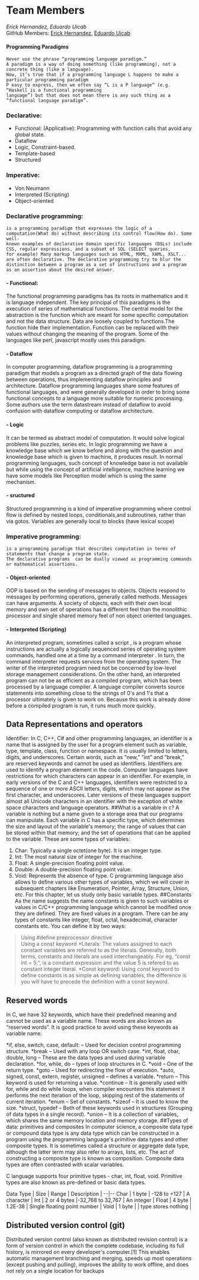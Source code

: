 # Team Members
*Erick Hernandez, Eduardo Uicab*  
GitHub Members: [Erick Hernandez](https://github.com/Hernandez227/programming2),
[Eduardo Uicab](https://github.com/Eduardobricenio/programming2)


#### Programming Paradigms  
~~~ 
Never use the phrase “programming language paradigm.”
A paradigm is a way of doing something (like programming), not a concrete thing (like a language). 
Now, it’s true that if a programming language L happens to make a particular programming paradigm 
P easy to express, then we often say “L is a P language” (e.g. “Haskell is a functional programming 
language”) but that does not mean there is any such thing as a “functional language paradigm”.
~~~

### Declarative: 
- Functional: (Applicative): Programming with function calls that avoid any global state.
- Dataflow
- Logic, Constraint-based.
- Template-based
- Structured  
### Imperative: 
- Von Neumann
- Interpreted (Scripting)
- Object-oriented

### Declarative programming: 
~~~
is a programming paradigm that expresses the logic of a computation(What do) without describing its control flow(How do). Some well-
known examples of declarative domain specific languages (DSLs) include CSS, regular expressions, and a subset of SQL (SELECT queries,
for example) Many markup languages such as HTML, MXML, XAML, XSLT... are often declarative. The declarative programming try to blur the
distinction between a program as a set of instructions and a program as an assertion about the desired answer.

~~~
#### - Functional:
The functional programming paradigms has its roots in mathematics and it is language independent. The key principal of this paradigms is the execution of series of mathematical functions. The central model for the abstraction is the function which are meant for some specific computation and not the data structure. Data are loosely coupled to functions.The function hide their implementation. Function can be replaced with their values without changing the meaning of the program. Some of the languages like perl, javascript mostly uses this paradigm.

#### - Dataflow
In computer programming, dataflow programming is a programming paradigm that models a program as a directed graph of the data flowing between operations, thus implementing dataflow principles and architecture. Dataflow programming languages share some features of functional languages, and were generally developed in order to bring some functional concepts to a language more suitable for numeric processing. Some authors use the term datastream instead of dataflow to avoid confusion with dataflow computing or dataflow architecture.

#### - Logic
It can be termed as abstract model of computation. It would solve logical problems like puzzles, series etc. In logic programming we have a knowledge base which we know before and along with the question and knowledge base which is given to machine, it produces result. In normal programming languages, such concept of knowledge base is not available but while using the concept of artificial intelligence, machine learning we have some models like Perception model which is using the same mechanism.

#### - sructured
Structured programming is a kind of imperative programming where control flow is defined by nested loops,
conditionals,and subroutines, rather than via gotos. Variables are generally local to blocks (have lexical scope)

### Imperative programming:
~~~
is a programming paradigm that describes computation in terms of statements that change a program state. 
The declarative programs  can be dually viewed as programming commands or mathematical assertions.
~~~
#### - Object-oriented
OOP is based on the sending of messages to objects. Objects respond to messages by performing operations, generally called methods. Messages can have arguments. A society of objects, each with their own local memory and own set of operations has a different feel than the monolithic processor and single shared memory feel of non object oriented languages.

#### - Interpreted (Scripting)
An interpreted program, sometimes called a script , is a program whose instructions are actually a logically sequenced series of operating system commands, handled one at a time by a command interpreter . In turn, the command interpreter requests services from the operating system. The writer of the interpreted program need not be concerned by low-level storage management considerations. On the other hand, an interpreted program can not be as efficient as a compiled program, which has been processed by a language compiler. A language compiler converts source statements into something close to the strings of 0's and 1's that a processor ultimately is given to work on. Because this work is already done before a compiled program is run, it runs much more quickly.
 ## Data Representations and operators
Identifier: In C, C++, C# and other programming languages, an identifier is a name that is assigned by the user for a program element such as variable, type, template, class, function or namespace. It is usually limited to letters, digits, and underscores. Certain words, such as "new," "int" and "break," are reserved keywords and cannot be used as identifiers. Identifiers are used to identify a program element in the code. Computer languages have restrictions for which characters can appear in an identifier. For example, in early versions of the C and C++ languages, identifiers were restricted to a sequence of one or more ASCII letters, digits, which may not appear as the first character, and underscores. Later versions of these languages support almost all Unicode characters in an identifier with the exception of white space characters and language operators.
##What is a variable in c? A variable is nothing but a name given to a storage area that our programs can manipulate. Each variable in C has a specific type, which determines the size and layout of the variable's memory; the range of values that can be stored within that memory; and the set of operations that can be applied to the variable. These are some types of variables:
1. Char: Typically a single octet(one byte). It is an integer type.
2. Int: The most natural size of integer for the machine.
3. Float: A single-precision floating point value.
4. Double: A double-precision floating point value.
5. Void: Represents the absence of type.
C programming language also allows to define various other types of variables, which we will cover in subsequent chapters like Enumeration, Pointer, Array, Structure, Union, etc. For this chapter, let us study only basic variable types.
##Constants
As the name suggests the name constants is given to such variables or values in C/C++ programming language which cannot be modified once they are defined. They are fixed values in a program. There can be any types of constants like integer, float, octal, hexadecimal, character constants etc. You can define it by two ways:

> Using #define preprocessor directive  
> Using a const keyword
*Literals: The values assigned to each constant variables are referred to as the literals. Generally, both terms, constants and literals are used interchangeably. For eg, “const int = 5;“, is a constant expression and the value 5 is refered to as constant integer literal.
*Const keyword: Using const keyword to define constants is as simple as defining variables, the difference is you will have to precede the definition with a const keyword.

## Reserved words
In C, we have 32 keywords, which have their predefined meaning and cannot be used as a variable name. These words are also known as “reserved words”. It is good practice to avoid using these keywords as variable name.

*if, else, switch, case, default: – Used for decision control programming structure.
*break – Used with any loop OR switch case.
*int, float, char, double, long – These are the data types and used during variable declaration.
*for, while, do – types of loop structures in C.
*void – One of the return type.
*goto – Used for redirecting the flow of execution.
*auto, signed, const, extern, register, unsigned – defines a variable.
*return – This keyword is used for returning a value.
*continue – It is generally used with for, while and do while loops, when compiler encounters this statement it performs the next iteration of the loop, skipping rest of the statements of current iteration.
*enum – Set of constants.
*sizeof – It is used to know the size.
*struct, typedef – Both of these keywords used in structures (Grouping of data types in a single record).
*union – It is a collection of variables, which shares the same memory location and memory storage.
##Types of data: primitives and composites In computer science, a composite data type or compound data type is any data type which can be constructed in a program using the programming language's primitive data types and other composite types. It is sometimes called a structure or aggregate data type, although the latter term may also refer to arrays, lists, etc. The act of constructing a composite type is known as composition. Composite data types are often contrasted with scalar variables.

C language supports four primitive types - char, int, float, void. Primitive types are also known as pre-defined or basic data types.

Data Type | Size | Range | Description |
--|--
Char | 1 byte | -128 to +127 | A character |
Int | 2 or 4 bytes |-32,768 to 32,767 | An integer |
Float | 4 byte | 1.2E-38 | Single floating point number | Void | 1 byte | | type stores nothing |

## Distributed version control (git)
Distributed version control (also known as distributed revision control) is a form of version control in which the complete codebase, including its full history, is mirrored on every developer's computer.[1] This enables automatic management branching and merging, speeds up most operations (except pushing and pulling), improves the ability to work offline, and does not rely on a single location for backups
